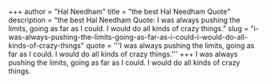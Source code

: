 +++
author = "Hal Needham"
title = "the best Hal Needham Quote"
description = "the best Hal Needham Quote: I was always pushing the limits, going as far as I could. I would do all kinds of crazy things."
slug = "i-was-always-pushing-the-limits-going-as-far-as-i-could-i-would-do-all-kinds-of-crazy-things"
quote = '''I was always pushing the limits, going as far as I could. I would do all kinds of crazy things.'''
+++
I was always pushing the limits, going as far as I could. I would do all kinds of crazy things.

